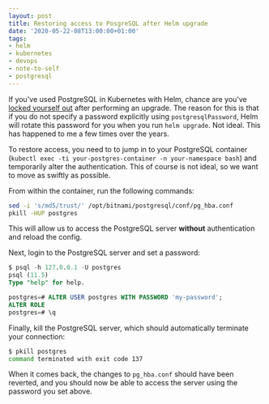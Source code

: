 ```yaml
---
layout: post
title: Restoring access to PosgreSQL after Helm upgrade
date: '2020-05-22-08T13:00:00+01:00'
tags:
- helm
- kubernetes
- devops
- note-to-self
- postgresql
---
```


If you've used PostgreSQL in Kubernetes with Helm, chance are you've [locked yourself out](https://github.com/helm/charts/tree/master/stable/sentry#postgressql) after performing an upgrade. The reason for this is that if you do not specify a password explicitly using `postgresqlPassword`, Helm will rotate this password for you when you run `helm upgrade`. Not ideal. This has happened to me a few times over the years.

To restore access, you need to to jump in to your PostgreSQL container (`kubectl exec -ti your-postgres-container -n your-namespace bash`) and temporarily alter the authentication. This of course is not ideal, so we want to move as swiftly as possible.

From within the container, run the following commands:

```bash
sed -i 's/md5/trust/' /opt/bitnami/postgresql/conf/pg_hba.conf
pkill -HUP postgres
```

This will allow us to access the PostgreSQL server **without** authentication and reload the config.

Next, login to the PostgreSQL server and set a password:

```sql
$ psql -h 127.0.0.1 -U postgres
psql (11.5)
Type "help" for help.

postgres=# ALTER USER postgres WITH PASSWORD 'my-password';
ALTER ROLE
postgres=# \q
```

Finally, kill the PostgreSQL server, which should automatically terminate your connection:

```bash
$ pkill postgres
command terminated with exit code 137
```

When it comes back, the changes to `pg_hba.conf` should have been reverted, and you should now be able to access the server using the password you set above.
